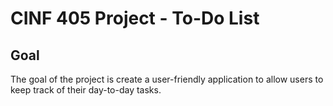# CINF 405 Project - To-Do List

## Goal
The goal of the project is create a user-friendly application to allow users to keep track of their day-to-day tasks. 


